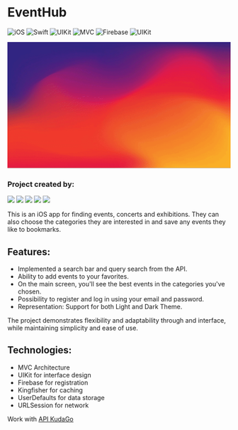 # EventHub

![iOS](https://img.shields.io/badge/iOS-15.0-lightblue)  ![Swift](https://img.shields.io/badge/Swift-blue)  ![UIKit](https://img.shields.io/badge/UIKit-mediumpurple) ![MVC](https://img.shields.io/badge/MVC-hotpink) ![Firebase](https://img.shields.io/badge/Firebase-blue) ![UIKit](https://img.shields.io/badge/Kingfisher-mediumpurple)


  ![](EventHub/Resources/eventGif.gif)

### Project created by:
<p align="left"> 
<a href="https://github.com/manameninja">
<img src="https://img.shields.io/badge/Daniil Pavlenko (TeamLead)-hotpink"/></a>
<a href="https://github.com/Julia4723">
<img src="https://img.shields.io/badge/Julia Knyazeva-lightblue"/></a>
<a href="https://github.com/nikmosyl">
<img src="https://img.shields.io/badge/Nikmosyl-mediumpurple"/></a>
<a href="https://github.com/DERBINOLEG">
<img src="https://img.shields.io/badge/DERBINOLEG-plum"/></a>
<a href="https://github.com/Bokhulenkov">
<img src="https://img.shields.io/badge/Alexander-cadetblue"/></a>

This is an iOS app for finding events, concerts and exhibitions. They can also choose the categories they are interested in and save any events they like to bookmarks.

## Features:
- Implemented a search bar and query search from the API.
- Ability to add events to your favorites.
- On the main screen, you'll see the best events in the categories you've chosen.
- Possibility to register and log in using your email and password.
- Representation: Support for both Light and Dark Theme.

The project demonstrates flexibility and adaptability through  and interface, while maintaining simplicity and ease of use.

## Technologies:
- MVC Architecture
- UIKit for interface design
- Firebase for registration
- Kingfisher for caching
- UserDefaults for data storage
- URLSession for network

Work with [API KudaGo](https://docs.kudago.com/api/#)
